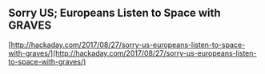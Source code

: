 ## Sorry US; Europeans Listen to Space with GRAVES
  
  [http://hackaday.com/2017/08/27/sorry-us-europeans-listen-to-space-with-graves/](http://hackaday.com/2017/08/27/sorry-us-europeans-listen-to-space-with-graves/)